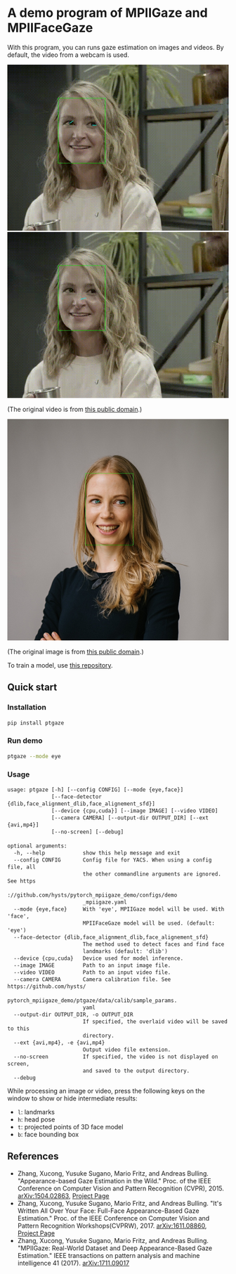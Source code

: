 # A demo program of MPIIGaze and MPIIFaceGaze

With this program, you can runs gaze estimation on images and videos.
By default, the video from a webcam is used.

![MPIIGaze video result](figures/mpiigaze_video.gif)
![MPIIFaceGaze video result](figures/mpiifacegaze_video.gif)

(The original video is from [this public domain](https://www.pexels.com/video/woman-in-a-group-having-a-drink-while-listening-3201742/).)

![MPIIGaze image result](figures/mpiigaze_image.jpg)

(The original image is from [this public domain](https://www.pexels.com/photo/photography-of-a-beautiful-woman-smiling-1024311/).)

To train a model, use [this repository](https://github.com/hysts/pytorch_mpiigaze).

## Quick start

### Installation

```bash
pip install ptgaze
```


### Run demo

```bash
ptgaze --mode eye
```


### Usage


```
usage: ptgaze [-h] [--config CONFIG] [--mode {eye,face}]
              [--face-detector {dlib,face_alignment_dlib,face_alignement_sfd}]
              [--device {cpu,cuda}] [--image IMAGE] [--video VIDEO]
              [--camera CAMERA] [--output-dir OUTPUT_DIR] [--ext {avi,mp4}]
              [--no-screen] [--debug]

optional arguments:
  -h, --help            show this help message and exit
  --config CONFIG       Config file for YACS. When using a config file, all
                        the other commandline arguments are ignored. See https
                        ://github.com/hysts/pytorch_mpiigaze_demo/configs/demo
                        _mpiigaze.yaml
  --mode {eye,face}     With 'eye', MPIIGaze model will be used. With 'face',
                        MPIIFaceGaze model will be used. (default: 'eye')
  --face-detector {dlib,face_alignment_dlib,face_alignement_sfd}
                        The method used to detect faces and find face
                        landmarks (default: 'dlib')
  --device {cpu,cuda}   Device used for model inference.
  --image IMAGE         Path to an input image file.
  --video VIDEO         Path to an input video file.
  --camera CAMERA       Camera calibration file. See https://github.com/hysts/
                        pytorch_mpiigaze_demo/ptgaze/data/calib/sample_params.
                        yaml
  --output-dir OUTPUT_DIR, -o OUTPUT_DIR
                        If specified, the overlaid video will be saved to this
                        directory.
  --ext {avi,mp4}, -e {avi,mp4}
                        Output video file extension.
  --no-screen           If specified, the video is not displayed on screen,
                        and saved to the output directory.
  --debug
```

While processing an image or video, press the following keys on the window
to show or hide intermediate results:

* `l`: landmarks
* `h`: head pose
* `t`: projected points of 3D face model
* `b`: face bounding box


## References

* Zhang, Xucong, Yusuke Sugano, Mario Fritz, and Andreas Bulling. "Appearance-based Gaze Estimation in the Wild." Proc. of the IEEE Conference on Computer Vision and Pattern Recognition (CVPR), 2015. [arXiv:1504.02863](https://arxiv.org/abs/1504.02863), [Project Page](https://www.mpi-inf.mpg.de/departments/computer-vision-and-multimodal-computing/research/gaze-based-human-computer-interaction/appearance-based-gaze-estimation-in-the-wild/)
* Zhang, Xucong, Yusuke Sugano, Mario Fritz, and Andreas Bulling. "It's Written All Over Your Face: Full-Face Appearance-Based Gaze Estimation." Proc. of the IEEE Conference on Computer Vision and Pattern Recognition Workshops(CVPRW), 2017. [arXiv:1611.08860](https://arxiv.org/abs/1611.08860), [Project Page](https://www.mpi-inf.mpg.de/departments/computer-vision-and-machine-learning/research/gaze-based-human-computer-interaction/its-written-all-over-your-face-full-face-appearance-based-gaze-estimation/)
* Zhang, Xucong, Yusuke Sugano, Mario Fritz, and Andreas Bulling. "MPIIGaze: Real-World Dataset and Deep Appearance-Based Gaze Estimation." IEEE transactions on pattern analysis and machine intelligence 41 (2017). [arXiv:1711.09017](https://arxiv.org/abs/1711.09017)



